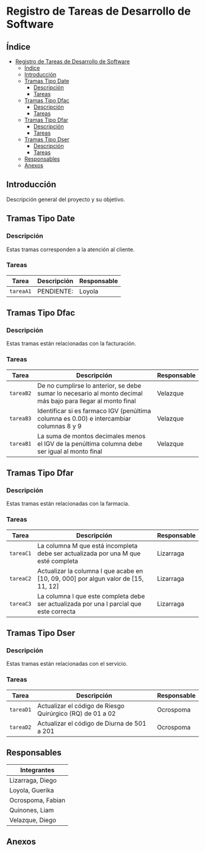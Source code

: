 # Registro de Tareas de Desarrollo de Software

## Índice

- [Registro de Tareas de Desarrollo de Software](#registro-de-tareas-de-desarrollo-de-software)
  - [Índice](#índice)
  - [Introducción](#introducción)
  - [Tramas Tipo Date](#tramas-tipo-date)
    - [Descripción](#descripción)
    - [Tareas](#tareas)
  - [Tramas Tipo Dfac](#tramas-tipo-dfac)
    - [Descripción](#descripción-1)
    - [Tareas](#tareas-1)
  - [Tramas Tipo Dfar](#tramas-tipo-dfar)
    - [Descripción](#descripción-2)
    - [Tareas](#tareas-2)
  - [Tramas Tipo Dser](#tramas-tipo-dser)
    - [Descripción](#descripción-3)
    - [Tareas](#tareas-3)
  - [Responsables](#responsables)
  - [Anexos](#anexos)

## Introducción

Descripción general del proyecto y su objetivo.

## Tramas Tipo Date

### Descripción

Estas tramas corresponden a la atención al cliente.

### Tareas

| Tarea     | Descripción | Responsable |
| --------- | ----------- | ----------- |
| `tareaA1` | PENDIENTE:  | Loyola      |

## Tramas Tipo Dfac

### Descripción

Estas tramas están relacionadas con la facturación.

### Tareas

| Tarea     | Descripción                                                                                                  | Responsable |
| --------- | ------------------------------------------------------------------------------------------------------------ | ----------- |
| `tareaB2` | De no cumplirse lo anterior, se debe sumar lo necesario al monto decimal más bajo para llegar al monto final | Velazque    |
| `tareaB3` | Identificar si es farmaco IGV (penúltima columna es 0.00) e intercambiar columnas 8 y 9                      | Velazque    |
| `tareaB1` | La suma de montos decimales menos el IGV de la penúltima columna debe ser igual al monto final               | Velazque    |

## Tramas Tipo Dfar

### Descripción

Estas tramas están relacionadas con la farmacia.

### Tareas

| Tarea     | Descripción                                                                             | Responsable |
| --------- | --------------------------------------------------------------------------------------- | ----------- |
| `tareaC1` | La columna M que está incompleta debe ser actualizada por una M que esté completa       | Lizarraga   |
| `tareaC2` | Actualizar la columna I que acabe en [10, 09, 000] por algun valor de [15, 11, 12]      | Lizarraga   |
| `tareaC3` | La columna I que este completa debe ser actualizada por una I parcial que este correcta | Lizarraga   |

## Tramas Tipo Dser

### Descripción

Estas tramas están relacionadas con el servicio.

### Tareas

| Tarea     | Descripción                                               | Responsable |
| --------- | --------------------------------------------------------- | ----------- |
| `tareaD1` | Actualizar el código de Riesgo Quirúrgico (RQ) de 01 a 02 | Ocrospoma   |
| `tareaD2` | Actualizar el código de Diurna de 501 a 201               | Ocrospoma   |

## Responsables

| Integrantes       |
| ----------------- |
| Lizarraga, Diego  |
| Loyola, Guerika   |
| Ocrospoma, Fabian |
| Quinones, Liam    |
| Velazque, Diego   |

## Anexos

